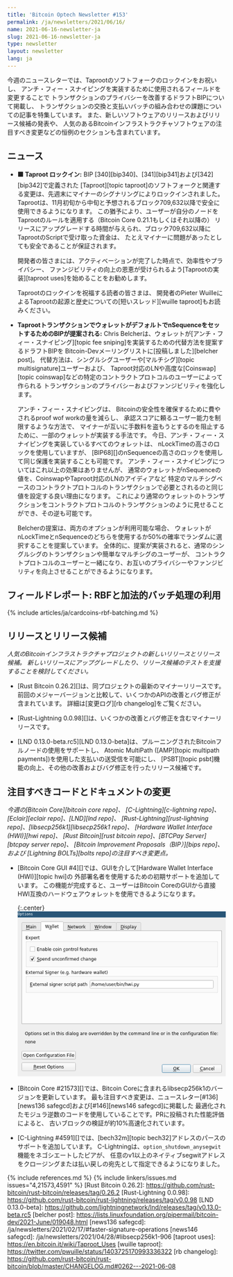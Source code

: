 ```yaml
---
title: 'Bitcoin Optech Newsletter #153'
permalink: /ja/newsletters/2021/06/16/
name: 2021-06-16-newsletter-ja
slug: 2021-06-16-newsletter-ja
type: newsletter
layout: newsletter
lang: ja
---
```

今週のニュースレターでは、Taprootのソフトフォークのロックインをお祝いし、
アンチ・フィー・スナイピングを実装するために使用されるフィールドを変更することで
トランザクションのプライバシーを改善するドラフトBIPについて掲載し、
トランザクションの交換と支払いバッチの組み合わせの課題についての記事を特集しています。
また、新しいソフトウェアのリリースおよびリリース候補の発表や、
人気のあるBitcoinインフラストラクチャソフトウェアの注目すべき変更などの恒例のセクションも含まれています。

## ニュース

- **🟩  Taproot ロックイン:** BIP [340][bip340]、[341][bip341]および[342][bip342]で定義された
  [Taproot][topic taproot]のソフトフォークと関連する変更は、先週末にマイナーのシグナリングによりロックインされました。
  Taprootは、11月初旬から中旬と予想されるブロック709,632以降で安全に使用できるようになります。
  この猶予により、ユーザーが自分のノードをTaprootのルールを適用する（Bitcoin Core 0.21.1もしくはそれ以降の）
  リリースにアップグレードする時間が与えられ、ブロック709,632以降にTaprootのScriptで受け取った資金は、
  たとえマイナーに問題があったとしても安全であることが保証されます。

  開発者の皆さまには、アクティベーションが完了した時点で、効率性やプライバシー、
  ファンジビリティの向上の恩恵が受けられるよう[Taprootの実装][taproot uses]を始めることをお勧めします。

  Taprootのロックインを祝福する読者の皆さまは、
  開発者のPieter WuilleによるTaprootの起源と歴史についての[短いスレッド][wuille taproot]もお読みください。

- **TaprootトランザクションでウォレットがデフォルトでnSequenceをセットするためのBIPが提案される:**
  Chris Belcherは、ウォレットが[アンチ・フィー・スナイピング][topic fee sniping]を実装するための代替方法を提案するドラフトBIPを
  Bitcoin-Devメーリングリストに[投稿しました][belcher post]。
  代替方法は、シングルシグユーザーや[マルチシグ][topic multisignature]ユーザーおよび、
  Taproot対応のLNや高度な[Coinswap][topic coinswap]などの特定のコントラクトプロトコルのユーザーによって作られる
  トランザクションのプライバシーおよびファンジビリティを強化します。

  アンチ・フィー・スナイピングは、
  Bitcoinの安全性を確保するために費やされるproof wof workの量を減らし、
  承認スコアに頼るユーザー能力を制限するような方法で、
  マイナーが互いに手数料を盗もうとするのを阻止するために、一部のウォレットが実装する手法です。
  今日、アンチ・フィー・スナイピングを実装しているすべてのウォレットは、
  nLockTimeの高さのロックを使用していますが、
  [BIP68][]のnSequenceの高さのロックを使用して同じ保護を実装することも可能です。
  アンチ・フィー・スナイピングについてはこれ以上の効果はありませんが、
  通常のウォレットがnSequenceの値を、CoinswapやTaproot対応のLNのアイディアなど
  特定のマルチシグベースのコントラクトプロトコルのトランザクションで必要とされるのと同じ値を設定する良い理由になります。
  これにより通常のウォレットのトランザクションをコントラクトプロトコルのトランザクションのように見せることができ、その逆も可能です。

  Belcherの提案は、両方のオプションが利用可能な場合、
  ウォレットがnLockTimeとnSequenceのどちらを使用するか50%の確率でランダムに選択することを提案しています。
  全体的に、提案が実装されると、通常のシングルシグのトランザクションや簡単なマルチシグのユーザーが、
  コントラクトプロトコルのユーザーと一緒になり、お互いのプライバシーやファンジビリティを向上させることができるようになります。

## フィールドレポート: RBFと加法的バッチ処理の利用

{% include articles/ja/cardcoins-rbf-batching.md %}

## リリースとリリース候補

*人気のBitcoinインフラストラクチャプロジェクトの新しいリリースとリリース候補。
新しいリリースにアップグレードしたり、リリース候補のテストを支援することを検討してください。*

- [Rust Bitcoin 0.26.2][]は、同プロジェクトの最新のマイナーリリースです。
  前回のメジャーバージョンと比較して、いくつかのAPIの改善とバグ修正が含まれています。
  詳細は[変更ログ][rb changelog]をご覧ください。

- [Rust-Lightning 0.0.98][]は、いくつかの改善とバグ修正を含むマイナーリリースです。
  <!-- there's no release notes or changelog I can see, so not much to say here. -->

- [LND 0.13.0-beta.rc5][LND 0.13.0-beta]は、プルーニングされたBitcoinフルノードの使用をサポートし、
  Atomic MultiPath ([AMP][topic multipath payments])を使用した支払いの送受信を可能にし、
  [PSBT][topic psbt]機能の向上、その他の改善およびバグ修正を行ったリリース候補です。

## 注目すべきコードとドキュメントの変更

*今週の[Bitcoin Core][bitcoin core repo]、
[C-Lightning][c-lightning repo]、[Eclair][eclair repo]、[LND][lnd repo]、
[Rust-Lightning][rust-lightning repo]、[libsecp256k1][libsecp256k1 repo]、
[Hardware Wallet Interface (HWI)][hwi repo]、
[Rust Bitcoin][rust bitcoin repo]、[BTCPay Server][btcpay server repo]、
[Bitcoin Improvement Proposals（BIP）][bips repo]、および
[Lightning BOLTs][bolts repo]の注目すべき変更点。*

- [Bitcoin Core GUI #4][]では、GUIを介して[Hardware Wallet Interface (HWI)][topic hwi]の
  外部署名者を使用するための初期サポートを追加しています。
  この機能が完成すると、ユーザーはBitcoin CoreのGUIから直接HWI互換のハードウェアウォレットを使用できるようになります。

  {:.center}
  ![HWIパス設定オプションのスクリーンショット](/img/posts/2021-06-gui-hwi.png)

- [Bitcoin Core #21573][]では、Bitcoin Coreに含まれるlibsecp256k1のバージョンを更新しています。
  最も注目すべき変更は、ニュースレター[#136][news136 safegcd]および[#146][news146 safegcd]に掲載した
  最適化されたモジュラ逆数のコードを使用していることです。PRに投稿された性能評価によると、
  古いブロックの検証が約10%高速化されています。

- [C-Lightning #4591][]では、[bech32m][topic bech32]アドレスのパースのサポートを追加しています。
  C-Lightningは、`option_shutdown_anysegwit`機能をネゴシエートしたピアが、
  任意のv1以上のネイティブsegwitアドレスをクロージングまたは払い戻しの宛先として指定できるようになりました。

{% include references.md %}
{% include linkers/issues.md issues="4,21573,4591" %}
[Rust Bitcoin 0.26.2]: https://github.com/rust-bitcoin/rust-bitcoin/releases/tag/0.26.2
[Rust-Lightning 0.0.98]: https://github.com/rust-bitcoin/rust-lightning/releases/tag/v0.0.98
[LND 0.13.0-beta]: https://github.com/lightningnetwork/lnd/releases/tag/v0.13.0-beta.rc5
[belcher post]: https://lists.linuxfoundation.org/pipermail/bitcoin-dev/2021-June/019048.html
[news136 safegcd]: /ja/newsletters/2021/02/17/#faster-signature-operations
[news146 safegcd]: /ja/newsletters/2021/04/28/#libsecp256k1-906
[taproot uses]: https://en.bitcoin.it/wiki/Taproot_Uses
[wuille taproot]: https://twitter.com/pwuille/status/1403725170993336322
[rb changelog]: https://github.com/rust-bitcoin/rust-bitcoin/blob/master/CHANGELOG.md#0262---2021-06-08
